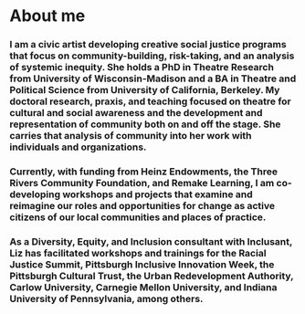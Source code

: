 # About me

### I am a civic artist developing creative social justice programs that focus on community-building, risk-taking, and an analysis of systemic inequity. She holds a PhD in Theatre Research from University of Wisconsin-Madison and a BA in Theatre and Political Science from University of California, Berkeley. My doctoral research, praxis, and teaching focused on theatre for cultural and social awareness and the development and representation of community both on and off the stage. She carries that analysis of community into her work with individuals and organizations. 

### Currently, with funding from Heinz Endowments, the Three Rivers Community Foundation, and Remake Learning, I am co-developing workshops and projects that examine and reimagine our roles and opportunities for change as active citizens of our local communities and places of practice. 

### As a Diversity, Equity, and Inclusion consultant with Inclusant, Liz has facilitated workshops and trainings for the Racial Justice Summit, Pittsburgh Inclusive Innovation Week, the Pittsburgh Cultural Trust, the Urban Redevelopment Authority, Carlow University, Carnegie Mellon University, and Indiana University of Pennsylvania, among others.

